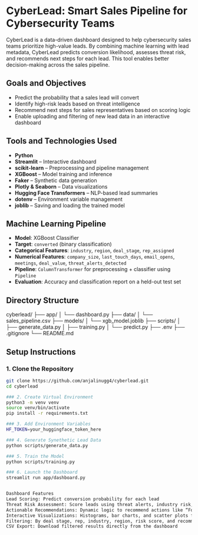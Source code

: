 # CyberLead: Smart Sales Pipeline for Cybersecurity Teams

CyberLead is a data-driven dashboard designed to help cybersecurity sales teams prioritize high-value leads. By combining machine learning with lead metadata, CyberLead predicts conversion likelihood, assesses threat risk, and recommends next steps for each lead. This tool enables better decision-making across the sales pipeline.

## Goals and Objectives

- Predict the probability that a sales lead will convert
- Identify high-risk leads based on threat intelligence
- Recommend next steps for sales representatives based on scoring logic
- Enable uploading and filtering of new lead data in an interactive dashboard

## Tools and Technologies Used

- **Python**
- **Streamlit** – Interactive dashboard
- **scikit-learn** – Preprocessing and pipeline management
- **XGBoost** – Model training and inference
- **Faker** – Synthetic data generation
- **Plotly & Seaborn** – Data visualizations
- **Hugging Face Transformers** – NLP-based lead summaries
- **dotenv** – Environment variable management
- **joblib** – Saving and loading the trained model

## Machine Learning Pipeline

- **Model**: XGBoost Classifier
- **Target**: `converted` (binary classification)
- **Categorical Features**: `industry`, `region`, `deal_stage`, `rep_assigned`
- **Numerical Features**: `company_size`, `last_touch_days`, `email_opens`, `meetings`, `deal_value`, `threat_alerts_detected`
- **Pipeline**: `ColumnTransformer` for preprocessing + classifier using `Pipeline`
- **Evaluation**: Accuracy and classification report on a held-out test set

## Directory Structure

cyberlead/
├── app/
│ └── dashboard.py
├── data/
│ └── sales_pipeline.csv
├── models/
│ └── xgb_model.joblib
├── scripts/
│ ├── generate_data.py
│ ├── training.py
│ └── predict.py
├── .env
├── .gitignore
└── README.md


## Setup Instructions

### 1. Clone the Repository

```bash
git clone https://github.com/anjalinugg4/cyberlead.git
cd cyberlead

### 2. Create Virtual Environment
python3 -m venv venv
source venv/bin/activate
pip install -r requirements.txt

### 3. Add Environment Variables
HF_TOKEN=your_huggingface_token_here

### 4. Generate Synethetic Lead Data
python scripts/generate_data.py

### 5. Train the Model
python scripts/training.py

### 6. Launch the Dashboard
streamlit run app/dashboard.py


Dashboard Features
Lead Scoring: Predict conversion probability for each lead
Threat Risk Assessment: Score leads using threat alerts, industry risk, and region
Actionable Recommendations: Dynamic logic to recommend actions like “Follow Up” or “Ignore”
Interactive Visualizations: Histograms, bar charts, and scatter plots for insights
Filtering: By deal stage, rep, industry, region, risk score, and recommendation
CSV Export: Download filtered results directly from the dashboard



